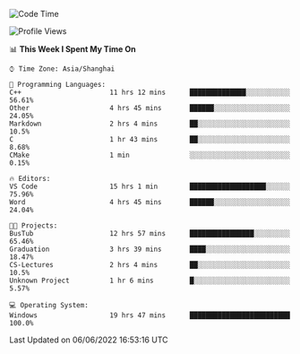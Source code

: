 <!--START_SECTION:waka-->
![Code Time](http://img.shields.io/badge/Code%20Time-100%20hrs%2032%20mins-blue)

![Profile Views](http://img.shields.io/badge/Profile%20Views-5-blue)

📊 **This Week I Spent My Time On** 

```text
⌚︎ Time Zone: Asia/Shanghai

💬 Programming Languages: 
C++                      11 hrs 12 mins      ██████████████░░░░░░░░░░░   56.61% 
Other                    4 hrs 45 mins       ██████░░░░░░░░░░░░░░░░░░░   24.05% 
Markdown                 2 hrs 4 mins        ██░░░░░░░░░░░░░░░░░░░░░░░   10.5% 
C                        1 hr 43 mins        ██░░░░░░░░░░░░░░░░░░░░░░░   8.68% 
CMake                    1 min               ░░░░░░░░░░░░░░░░░░░░░░░░░   0.15%

🔥 Editors: 
VS Code                  15 hrs 1 min        ███████████████████░░░░░░   75.96% 
Word                     4 hrs 45 mins       ██████░░░░░░░░░░░░░░░░░░░   24.04%

🐱‍💻 Projects: 
BusTub                   12 hrs 57 mins      ████████████████░░░░░░░░░   65.46% 
Graduation               3 hrs 39 mins       ████░░░░░░░░░░░░░░░░░░░░░   18.47% 
CS-Lectures              2 hrs 4 mins        ██░░░░░░░░░░░░░░░░░░░░░░░   10.5% 
Unknown Project          1 hr 6 mins         █░░░░░░░░░░░░░░░░░░░░░░░░   5.57%

💻 Operating System: 
Windows                  19 hrs 47 mins      █████████████████████████   100.0%

```


 Last Updated on 06/06/2022 16:53:16 UTC
<!--END_SECTION:waka-->
